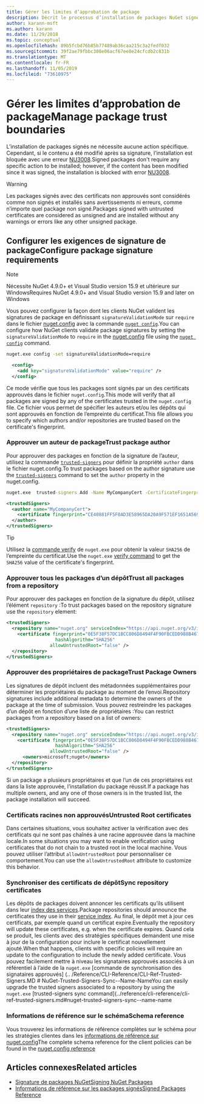 ```yaml
---
title: Gérer les limites d’approbation de package
description: Décrit le processus d’installation de packages NuGet signés et de configuration des paramètres d’approbation des signatures de package.
author: karann-msft
ms.author: karann
ms.date: 11/29/2018
ms.topic: conceptual
ms.openlocfilehash: 89b5fcbd76b85b77489ab36caa215c3a2fedf032
ms.sourcegitcommit: 39f2ae79fbbc308e06acf67ee8e24cfcdb2c831b
ms.translationtype: MT
ms.contentlocale: fr-FR
ms.lasthandoff: 11/05/2019
ms.locfileid: "73610975"
---
```

# <a name="manage-package-trust-boundaries"></a><span data-ttu-id="5b090-103">Gérer les limites d’approbation de package</span><span class="sxs-lookup"><span data-stu-id="5b090-103">Manage package trust boundaries</span></span>

<span data-ttu-id="5b090-104">L’installation de packages signés ne nécessite aucune action spécifique. Cependant, si le contenu a été modifié après sa signature, l’installation est bloquée avec une erreur [NU3008](../reference/errors-and-warnings/NU3008.md).</span><span class="sxs-lookup"><span data-stu-id="5b090-104">Signed packages don't require any specific action to be installed; however, if the content has been modified since it was signed, the installation is blocked with error [NU3008](../reference/errors-and-warnings/NU3008.md).</span></span>

> [!Warning]
> <span data-ttu-id="5b090-105">Les packages signés avec des certificats non approuvés sont considérés comme non signés et installés sans avertissements ni erreurs, comme n’importe quel package non signé.</span><span class="sxs-lookup"><span data-stu-id="5b090-105">Packages signed with untrusted certificates are considered as unsigned and are installed without any warnings or errors like any other unsigned package.</span></span>

## <a name="configure-package-signature-requirements"></a><span data-ttu-id="5b090-106">Configurer les exigences de signature de package</span><span class="sxs-lookup"><span data-stu-id="5b090-106">Configure package signature requirements</span></span>

> [!Note]
> <span data-ttu-id="5b090-107">Nécessite NuGet 4.9.0+ et Visual Studio version 15.9 et ultérieure sur Windows</span><span class="sxs-lookup"><span data-stu-id="5b090-107">Requires NuGet 4.9.0+ and Visual Studio version 15.9 and later on Windows</span></span>

<span data-ttu-id="5b090-108">Vous pouvez configurer la façon dont les clients NuGet valident les signatures de package en définissant `signatureValidationMode` sur `require` dans le fichier [nuget.config](../reference/nuget-config-file.md) avec la commande [`nuget config`](../reference/cli-reference/cli-ref-config.md).</span><span class="sxs-lookup"><span data-stu-id="5b090-108">You can configure how NuGet clients validate package signatures by setting the `signatureValidationMode` to `require` in the [nuget.config](../reference/nuget-config-file.md) file using the [`nuget config`](../reference/cli-reference/cli-ref-config.md) command.</span></span>

```cmd
nuget.exe config -set signatureValidationMode=require
```

```xml
  <config>
    <add key="signatureValidationMode" value="require" />
  </config>
```

<span data-ttu-id="5b090-109">Ce mode vérifie que tous les packages sont signés par un des certificats approuvés dans le fichier `nuget.config`.</span><span class="sxs-lookup"><span data-stu-id="5b090-109">This mode will verify that all packages are signed by any of the certificates trusted in the `nuget.config` file.</span></span> <span data-ttu-id="5b090-110">Ce fichier vous permet de spécifier les auteurs et/ou les dépôts qui sont approuvés en fonction de l’empreinte du certificat.</span><span class="sxs-lookup"><span data-stu-id="5b090-110">This file allows you to specify which authors and/or repositories are trusted based on the certificate's fingerprint.</span></span>

### <a name="trust-package-author"></a><span data-ttu-id="5b090-111">Approuver un auteur de package</span><span class="sxs-lookup"><span data-stu-id="5b090-111">Trust package author</span></span>

<span data-ttu-id="5b090-112">Pour approuver des packages en fonction de la signature de l’auteur, utilisez la commande [`trusted-signers`](../reference/cli-reference/cli-ref-trusted-signers.md) pour définir la propriété `author` dans le fichier nuget.config.</span><span class="sxs-lookup"><span data-stu-id="5b090-112">To trust packages based on the author signature use the [`trusted-signers`](../reference/cli-reference/cli-ref-trusted-signers.md) command to set the `author` property in the nuget.config.</span></span>

```cmd
nuget.exe  trusted-signers Add -Name MyCompanyCert -CertificateFingerprint CE40881FF5F0AD3E58965DA20A9F571EF1651A56933748E1BF1C99E537C4E039 -FingerprintAlgorithm SHA256
```

```xml
<trustedSigners>
  <author name="MyCompanyCert">
    <certificate fingerprint="CE40881FF5F0AD3E58965DA20A9F571EF1651A56933748E1BF1C99E537C4E039" hashAlgorithm="SHA256" allowUntrustedRoot="false" />
  </author>
</trustedSigners>
```

>[!TIP]
><span data-ttu-id="5b090-113">Utilisez la [commande verify](../reference/cli-reference/cli-ref-verify.md) de `nuget.exe` pour obtenir la valeur `SHA256` de l’empreinte du certificat.</span><span class="sxs-lookup"><span data-stu-id="5b090-113">Use the `nuget.exe` [verify command](../reference/cli-reference/cli-ref-verify.md) to get the `SHA256` value of the certificate's fingerprint.</span></span>


### <a name="trust-all-packages-from-a-repository"></a><span data-ttu-id="5b090-114">Approuver tous les packages d’un dépôt</span><span class="sxs-lookup"><span data-stu-id="5b090-114">Trust all packages from a repository</span></span>

<span data-ttu-id="5b090-115">Pour approuver des packages en fonction de la signature du dépôt, utilisez l’élément `repository` :</span><span class="sxs-lookup"><span data-stu-id="5b090-115">To trust packages based on the repository signature use the `repository` element:</span></span>

```xml
<trustedSigners>  
  <repository name="nuget.org" serviceIndex="https://api.nuget.org/v3/index.json">
    <certificate fingerprint="0E5F38F57DC1BCC806D8494F4F90FBCEDD988B4676070...." 
                  hashAlgorithm="SHA256" 
                allowUntrustedRoot="false" />
  </repository>
</trustedSigners>
```

### <a name="trust-package-owners"></a><span data-ttu-id="5b090-116">Approuver des propriétaires de package</span><span class="sxs-lookup"><span data-stu-id="5b090-116">Trust Package Owners</span></span>

<span data-ttu-id="5b090-117">Les signatures de dépôt incluent des métadonnées supplémentaires pour déterminer les propriétaires du package au moment de l’envoi.</span><span class="sxs-lookup"><span data-stu-id="5b090-117">Repository signatures include additional metadata to determine the owners of the package at the time of submission.</span></span> <span data-ttu-id="5b090-118">Vous pouvez restreindre les packages d’un dépôt en fonction d’une liste de propriétaires :</span><span class="sxs-lookup"><span data-stu-id="5b090-118">You can restrict packages from a repository based on a list of owners:</span></span>

```xml
<trustedSigners>  
  <repository name="nuget.org" serviceIndex="https://api.nuget.org/v3/index.json">
    <certificate fingerprint="0E5F38F57DC1BCC806D8494F4F90FBCEDD988B4676070...." 
                  hashAlgorithm="SHA256" 
                allowUntrustedRoot="false" />
      <owners>microsoft;nuget</owners>
  </repository>
</trustedSigners>
```

<span data-ttu-id="5b090-119">Si un package a plusieurs propriétaires et que l’un de ces propriétaires est dans la liste approuvée, l’installation du package réussit.</span><span class="sxs-lookup"><span data-stu-id="5b090-119">If a package has multiple owners, and any one of those owners is in the trusted list, the package installation will succeed.</span></span>

### <a name="untrusted-root-certificates"></a><span data-ttu-id="5b090-120">Certificats racines non approuvés</span><span class="sxs-lookup"><span data-stu-id="5b090-120">Untrusted Root certificates</span></span>

<span data-ttu-id="5b090-121">Dans certaines situations, vous souhaitez activer la vérification avec des certificats qui ne sont pas chaînés à une racine approuvée dans la machine locale.</span><span class="sxs-lookup"><span data-stu-id="5b090-121">In some situations you may want to enable verification using certificates that do not chain to a trusted root in the local machine.</span></span> <span data-ttu-id="5b090-122">Vous pouvez utiliser l’attribut `allowUntrustedRoot` pour personnaliser ce comportement.</span><span class="sxs-lookup"><span data-stu-id="5b090-122">You can use the `allowUntrustedRoot` attribute to customize this behavior.</span></span>

### <a name="sync-repository-certificates"></a><span data-ttu-id="5b090-123">Synchroniser des certificats de dépôt</span><span class="sxs-lookup"><span data-stu-id="5b090-123">Sync repository certificates</span></span>

<span data-ttu-id="5b090-124">Les dépôts de packages doivent annoncer les certificats qu’ils utilisent dans leur [index des services](../api/service-index.md).</span><span class="sxs-lookup"><span data-stu-id="5b090-124">Package repositories should announce the certificates they use in their [service index](../api/service-index.md).</span></span> <span data-ttu-id="5b090-125">Au final, le dépôt met à jour ces certificats, par exemple quand un certificat expire.</span><span class="sxs-lookup"><span data-stu-id="5b090-125">Eventually the repository will update these certificates, e.g. when the certificate expires.</span></span> <span data-ttu-id="5b090-126">Quand cela se produit, les clients avec des stratégies spécifiques demandent une mise à jour de la configuration pour inclure le certificat nouvellement ajouté.</span><span class="sxs-lookup"><span data-stu-id="5b090-126">When that happens, clients with specific policies will require an update to the configuration to include the newly added certificate.</span></span> <span data-ttu-id="5b090-127">Vous pouvez facilement mettre à niveau les signataires approuvés associés à un référentiel à l’aide de la `nuget.exe` [commande de synchronisation des signataires approuvés] (.. /Reference/CLI-Reference/CLI-Ref-Trusted-Signers.MD # NuGet-Trusted-Signers-Sync--Name-Name</span><span class="sxs-lookup"><span data-stu-id="5b090-127">You can easily upgrade the trusted signers associated to a repository by using the `nuget.exe` [trusted-signers sync command](../reference/cli-reference/cli-ref-trusted-signers.md#nuget-trusted-signers-sync--name-name</span></span>

### <a name="schema-reference"></a><span data-ttu-id="5b090-128">Informations de référence sur le schéma</span><span class="sxs-lookup"><span data-stu-id="5b090-128">Schema reference</span></span>

<span data-ttu-id="5b090-129">Vous trouverez les informations de référence complètes sur le schéma pour les stratégies clientes dans les [informations de référence sur nuget.config](../reference/nuget-config-file.md#trustedsigners-section)</span><span class="sxs-lookup"><span data-stu-id="5b090-129">The complete schema reference for the client policies can be found in the [nuget.config reference](../reference/nuget-config-file.md#trustedsigners-section)</span></span>

## <a name="related-articles"></a><span data-ttu-id="5b090-130">Articles connexes</span><span class="sxs-lookup"><span data-stu-id="5b090-130">Related articles</span></span>

- [<span data-ttu-id="5b090-131">Signature de packages NuGet</span><span class="sxs-lookup"><span data-stu-id="5b090-131">Signing NuGet Packages</span></span>](../create-packages/Sign-a-Package.md)
- [<span data-ttu-id="5b090-132">Informations de référence sur les packages signés</span><span class="sxs-lookup"><span data-stu-id="5b090-132">Signed Packages Reference</span></span>](../reference/Signed-Packages-Reference.md)
